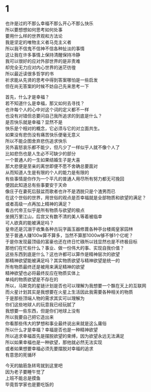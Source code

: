 # 1

也许是过的不那么幸福不那么开心不那么快乐  
所以要想想如何思考如何处事  
要用什么样的世界观和方法论  
我是坚定的唯物主义者马克主义者  
所以我不信鬼不信神不信各种扯淡的事情  
这让我在许多事情上保持清醒保持冷静  
我可以很好的应对外部世界的是非责难  
却完全无力应对内心世界的迷茫彷徨  
所以最近读很多哲学的书  
祈求能从先贤的思考中得到答案哪怕是一些启发  
但在尚无答案的时候不妨自己先来思考一下  

首先，什么才是幸福？  
若不知道什么是幸福，那又如何去寻找？  
也许每个人的心中对这个词的定义都不一样  
也没有对错但总要问自己我所追求的到底是什么？  
是否快乐就是幸福？显然不是  
快乐是个相对的概念，它必须与它的对立面共生。  
如果没有悲伤没有痛苦快乐便毫无意义  
所以不能企图舍弃悲伤追求快乐  
另外喜怒哀乐都不能少，但凡少了一样似乎人就不像个人了  
比如悲伤也是人生必不可缺少的部分  
一个普通人的一生如果结婚生子是大喜  
那大悲便是至亲的离世即便不愿不舍确总要面对  
从而知道人生是有限的个人的能力是有限的  
有些事情是你作为一个平凡的普通人用尽所有努力都无可挽回  
便因此知道总有些事要安于天命  
像庄子在妻死后鼓盆而歌者也许不是洒脱只是个渣男而已  
在这个世俗的世界，用世俗的观点是否幸福就是全部物质和欲望的满足？  
或者高级一点再加上精神的满足？  
看古代帝王似乎是所有物质与欲望的极点  
坐拥万里江山，后宫又有数不清的美人等着被临幸  
可人欲真的能被满足吗？  
皇帝还是沉溺于收集各种古玩字画玉器修葺各种亭台楼阁皇家园林  
至于普通人赚100w算不算多，当然不算那1000w够不够1个亿呢？  
于是你发现最顶级的富豪也还在终日忙碌所以钱显然也是不终极目标  
那他们在忙些什么？事业、做一份伟大的事、实现自我价值？  
这些东西到底是什么？这也许都可以算作是精神层次的欲望  
那精神欲望能被满足吗？其实物质欲望与精神欲望是统一的  
所有物质最终还是被用来满足精神的欲望  
精神欲望也必将最终反应在物质实体上  
单纯的物质欲望是不存在的  
所以，马斯克的星链计划是否也可以理解为我想要一个飘在天上的互联网  
而火星计划其实是我想要在火星上生活因此我需要各种相关的物质  
于是那些顶端人物的需求其实可以理解为  
你们这些地球人的玩意我已经玩腻了  
我想要一些东西，但是你们地球上没有  
所以我要自己把它造出来  
你看那些伟大的梦想和事业最终说出来就是这么庸俗  
所以什么才是幸福？幸福是否也是一种精神欲望  
所以追求幸福首先是摆脱欲望的束缚，因为欲望永远无法满足  
所以如果幸福也是一种欲望，那他就必然无法实现  
或者如果想要幸福必须先要摆脱对幸福的追求  
有意思的死循环  

今天的脑筋急转弯就到这里吧  
因为老子要睡午觉了  
上班不能总是摸鱼  
毕竟哲学家也是要吃饭的  